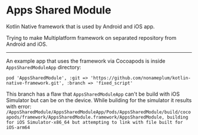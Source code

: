 # Apps Shared Module

Kotlin Native framework that is used by Android and iOS app.

Trying to make Multiplatform framework on separated repository from Android and iOS.

---

An example app that uses the framework via Cocoapods is inside `AppsSharedModuleApp` directory:

`pod 'AppsSharedModule', :git => 'https://github.com/nonameplum/kotlin-native-framework.git', :branch => 'fixed_script'`

This branch has a flaw that `AppsSharedModuleApp` can't be build with iOS Simulator but can be on the device. While building for the simulator it results with error: `/AppsSharedModule/AppsSharedModuleApp/Pods/AppsSharedModule/build/cocoapods/framework/AppsSharedModule.framework/AppsSharedModule, building for iOS Simulator-x86_64 but attempting to link with file built for iOS-arm64` 

